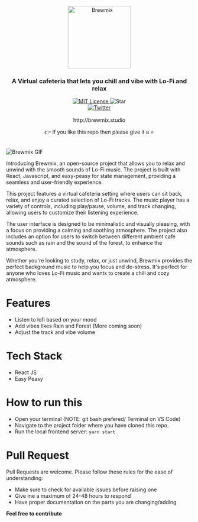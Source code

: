 <div align="center">
  <a href="http://brewmix.studio"><img src="https://i.ibb.co/GQffCtr/Screenshot-2022-10-17-at-3-25-18-PM.png" alt="Brewmix" height=170></a>
  <br />
  <h3>A Virtual cafeteria that lets you chill and vibe with Lo-Fi and relax</h3>
  <a href="https://github.com/S-ayanide/Brewmix/blob/master/LICENSE">
    <img alt="MIT License" src="https://img.shields.io/github/license/S-ayanide/Brewmix" />
  </a>
  <img alt="Star" src="https://img.shields.io/github/stars/S-ayanide/Brewmix" />
  <br />
  <a href="https://twitter.com/s_ayanide">
    <img alt="Twitter" src="https://img.shields.io/twitter/url.svg?label=%40s_ayanide&style=social&url=https%3A%2F%2Ftwitter.com%2Fs_ayanide" />
  </a>
  <br />
  <br />
  <div>
    http://brewmix.studio
  </div>
  <p>👉 If you like this repo then please give it a ⭐️</p>
  <br />
</div>

<img src="./assets/brewmix.gif" alt="Brewmix GIF" />

Introducing Brewmix, an open-source project that allows you to relax and unwind with the smooth sounds of Lo-Fi music. The project is built with React, Javascript, and easy-peasy for state management, providing a seamless and user-friendly experience.

This project features a virtual cafeteria setting where users can sit back, relax, and enjoy a curated selection of Lo-Fi tracks. The music player has a variety of controls, including play/pause, volume, and track changing, allowing users to customize their listening experience.

The user interface is designed to be minimalistic and visually pleasing, with a focus on providing a calming and soothing atmosphere. The project also includes an option for users to switch between different ambient café sounds such as rain and the sound of the forest, to enhance the atmosphere.

Whether you're looking to study, relax, or just unwind, Brewmix provides the perfect background music to help you focus and de-stress. It's perfect for anyone who loves Lo-Fi music and wants to create a chill and cozy atmosphere.

# Features

* Listen to lofi based on your mood
* Add vibes likes Rain and Forest (More coming soon)
* Adjust the track and vibe volume

# Tech Stack

* React JS
* Easy Peasy

# How to run this

* Open your terminal (NOTE: git bash prefered/ Terminal on VS Code)
* Navigate to the project folder where you have cloned this repo.
* Run the local frontend server: `yarn start`

# Pull Request
Pull Requests are welcome. Please follow these rules for the ease of understanding:

* Make sure to check for available issues before raising one
* Give me a maximum of 24-48 hours to respond
* Have proper documentation on the parts you are changing/adding

**Feel free to contribute**
